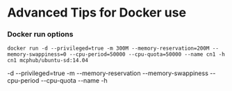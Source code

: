 # Advanced Tips for Docker use


### Docker run options
~~~
docker run -d --privileged=true -m 300M --memory-reservation=200M --memory-swappiness=0 --cpu-period=50000 --cpu-quota=50000 --name cn1 -h cn1 mcphub/ubuntu-sd:14.04
~~~

-d
--privileged=true
-m
--memory-reservation
--memory-swappiness
--cpu-period
--cpu-quota
--name
-h
